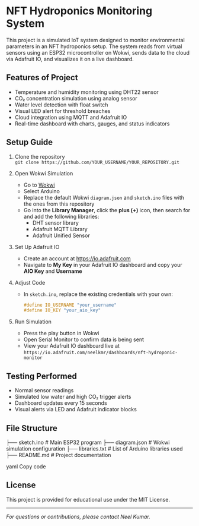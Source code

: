 # NFT Hydroponics Monitoring System

This project is a simulated IoT system designed to monitor environmental parameters in an NFT hydroponics setup. The system reads from virtual sensors using an ESP32 microcontroller on Wokwi, sends data to the cloud via Adafruit IO, and visualizes it on a live dashboard.

## Features of Project
- Temperature and humidity monitoring using DHT22 sensor  
- CO₂ concentration simulation using analog sensor  
- Water level detection with float switch  
- Visual LED alert for threshold breaches  
- Cloud integration using MQTT and Adafruit IO  
- Real-time dashboard with charts, gauges, and status indicators  

## Setup Guide
1. Clone the repository  
   `git clone https://github.com/YOUR_USERNAME/YOUR_REPOSITORY.git`  

2. Open Wokwi Simulation  
   - Go to [Wokwi](https://wokwi.com/projects/new/choose-board/esp32)  
   - Select Arduino
   - Replace the default Wokwi `diagram.json` and `sketch.ino` files with the ones from this repository
   - Go into the **Library Manager**, click the **plus (+)** icon, then search for and add the following libraries:  
     - DHT sensor library  
     - Adafruit MQTT Library  
     - Adafruit Unified Sensor  
     
3. Set Up Adafruit IO  
   - Create an account at https://io.adafruit.com  
   - Navigate to **My Key** in your Adafruit IO dashboard and copy your **AIO Key** and **Username**

4. Adjust Code  
   - In `sketch.ino`, replace the existing credentials with your own:  
     ```cpp
     #define IO_USERNAME "your_username"
     #define IO_KEY "your_aio_key"
     ```

5. Run Simulation  
   - Press the play button in Wokwi  
   - Open Serial Monitor to confirm data is being sent  
   - View your Adafruit IO dashboard live at  
     `https://io.adafruit.com/neelkmr/dashboards/nft-hydroponic-monitor`  

## Testing Performed
- Normal sensor readings  
- Simulated low water and high CO₂ trigger alerts  
- Dashboard updates every 15 seconds  
- Visual alerts via LED and Adafruit indicator blocks
  
## File Structure
├── sketch.ino # Main ESP32 program
├── diagram.json # Wokwi simulation configuration
├── libraries.txt # List of Arduino libraries used
├── README.md # Project documentation

yaml
Copy code

## License
This project is provided for educational use under the MIT License.

---

*For questions or contributions, please contact Neel Kumar.*

